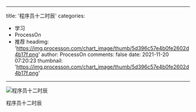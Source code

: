 
---
title: '程序员十二时辰'
categories: 
 - 学习
 - ProcessOn
 - 推荐
headimg: 'https://img.processon.com/chart_image/thumb/5d396c57e4b0fe2602d4b17f.png'
author: ProcessOn
comments: false
date: 2021-11-20 07:20:23
thumbnail: 'https://img.processon.com/chart_image/thumb/5d396c57e4b0fe2602d4b17f.png'
---

<div>   
<img class="thumb" alt="程序员十二时辰" src="https://img.processon.com/chart_image/thumb/5d396c57e4b0fe2602d4b17f.png" referrerpolicy="no-referrer">
<p>程序员十二时辰</p>  
</div>
            